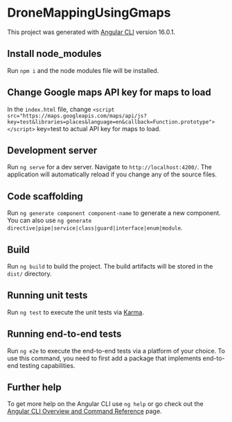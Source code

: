 # DroneMappingUsingGmaps

This project was generated with [Angular CLI](https://github.com/angular/angular-cli) version 16.0.1.

## Install node_modules

Run `npm i` and the node modules file will be installed.

## Change Google maps API key for maps to load

In the `index.html` file, change `<script src="https://maps.googleapis.com/maps/api/js?key=test&libraries=places&language=en&callback=Function.prototype"></script>` key=test to actual API key for maps to load.

## Development server

Run `ng serve` for a dev server. Navigate to `http://localhost:4200/`. The application will automatically reload if you change any of the source files.

## Code scaffolding

Run `ng generate component component-name` to generate a new component. You can also use `ng generate directive|pipe|service|class|guard|interface|enum|module`.

## Build

Run `ng build` to build the project. The build artifacts will be stored in the `dist/` directory.

## Running unit tests

Run `ng test` to execute the unit tests via [Karma](https://karma-runner.github.io).

## Running end-to-end tests

Run `ng e2e` to execute the end-to-end tests via a platform of your choice. To use this command, you need to first add a package that implements end-to-end testing capabilities.

## Further help

To get more help on the Angular CLI use `ng help` or go check out the [Angular CLI Overview and Command Reference](https://angular.io/cli) page.
